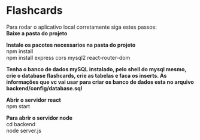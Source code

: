 # Flashcards
Para rodar o aplicativo local corretamente siga estes passos:  
**Baixe a pasta do projeto**  

**Instale os pacotes necessarios na pasta do projeto**  
npm install  
npm install express cors mysql2 react-router-dom  

**Tenha o banco de dados mySQL instalado, pelo shell do mysql mesmo, crie o database flashcards, crie as tabelas e faca os inserts. As informações que vc vai usar para criar os banco de dados esta no arquivo backend/config/database.sql**  

**Abrir o servidor react**  
    npm start  

**Para abrir o servidor node**  
    cd backend  
    node server.js  
    